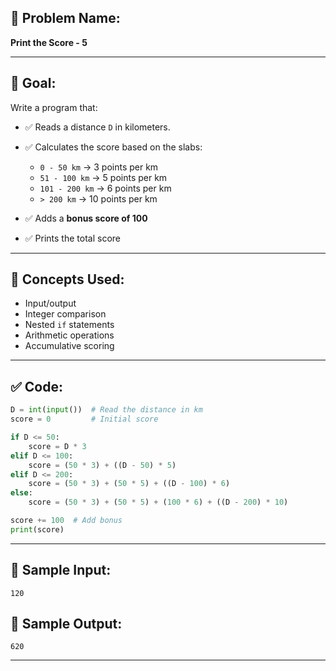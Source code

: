 ## 🧩 **Problem Name:**

**Print the Score - 5**

---

## 🎯 **Goal:**

Write a program that:

- ✅ Reads a distance `D` in kilometers.
- ✅ Calculates the score based on the slabs:

  - `0 - 50 km` → 3 points per km
  - `51 - 100 km` → 5 points per km
  - `101 - 200 km` → 6 points per km
  - `> 200 km` → 10 points per km

- ✅ Adds a **bonus score of 100**
- ✅ Prints the total score

---

## 🧠 **Concepts Used:**

- Input/output
- Integer comparison
- Nested `if` statements
- Arithmetic operations
- Accumulative scoring

---

## ✅ **Code:**

```python
D = int(input())  # Read the distance in km
score = 0         # Initial score

if D <= 50:
    score = D * 3
elif D <= 100:
    score = (50 * 3) + ((D - 50) * 5)
elif D <= 200:
    score = (50 * 3) + (50 * 5) + ((D - 100) * 6)
else:
    score = (50 * 3) + (50 * 5) + (100 * 6) + ((D - 200) * 10)

score += 100  # Add bonus
print(score)
```

---

## 🧪 **Sample Input:**

```
120
```

## 🧾 **Sample Output:**

```
620
```

---

